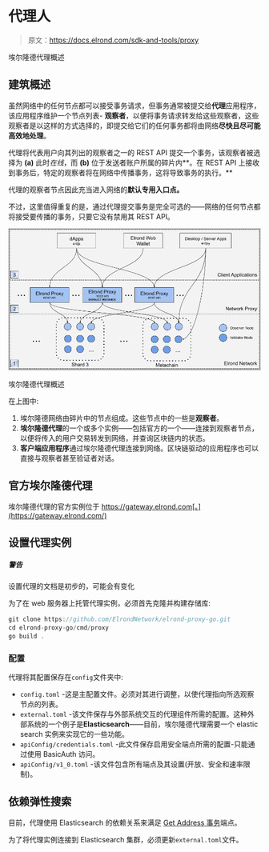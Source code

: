 # 代理人

> 原文：<https://docs.elrond.com/sdk-and-tools/proxy>

 埃尔隆德代理概述

## **建筑概述**

虽然网络中的任何节点都可以接受事务请求，但事务通常被提交给**代理**应用程序，该应用程序维护一个节点列表- **观察者**，以便将事务请求转发给这些观察者，这些观察者是以这样的方式选择的，即提交给它们的任何事务都将由网络**尽快且尽可能高效地处理**。

代理将代表用户向其列出的观察者之一的 REST API 提交一个事务，该观察者被选择为 **(a)** 此时*在线*，而 **(b)** 位于发送者账户所属的碎片内**。在 REST API 上接收到事务后，特定的观察者将在网络中传播事务，这将导致事务的执行。**

代理的观察者节点因此充当进入网络的**默认专用入口点。**

不过，这里值得重复的是，通过代理提交事务是完全可选的——网络的任何节点都将接受要传播的事务，只要它没有禁用其 REST API。

![img](img/9374c751c5af1051ac5db0155a5ba776.png)

埃尔隆德代理概述

在上图中:

1.  埃尔隆德网络由碎片中的节点组成。这些节点中的一些是**观察者**。
2.  **埃尔隆德代理**的一个或多个实例——包括官方的一个——连接到观察者节点，以便将传入的用户交易转发到网络，并查询区块链内的状态。
3.  **客户端应用程序**通过埃尔隆德代理连接到网络。区块链驱动的应用程序也可以直接与观察者甚至验证者对话。

## **官方埃尔隆德代理**

埃尔隆德代理的官方实例位于 https://gateway.elrond.com[。](https://gateway.elrond.com/)

## **设置代理实例**

##### 警告

设置代理的文档是初步的，可能会有变化

为了在 web 服务器上托管代理实例，必须首先克隆并构建存储库:

```rust
git clone https://github.com/ElrondNetwork/elrond-proxy-go.git
cd elrond-proxy-go/cmd/proxy
go build . 
```

### **配置**

代理将其配置保存在`config`文件夹中:

*   `config.toml` -这是主配置文件。必须对其进行调整，以使代理指向所选观察节点的列表。
*   `external.toml` -该文件保存与外部系统交互的代理组件所需的配置。这种外部系统的一个例子是**Elasticsearch**——目前，埃尔隆德代理需要一个 elastic search 实例来实现它的一些功能。
*   `apiConfig/credentials.toml` -此文件保存启用安全端点所需的配置-只能通过使用 BasicAuth 访问。
*   `apiConfig/v1_0.toml` -该文件包含所有端点及其设置(开放、安全和速率限制)。

## **依赖弹性搜索**

目前，代理使用 Elasticsearch 的依赖关系来满足 [Get Address 事务](/sdk-and-tools/rest-api/addresses/#get-address-transactions)端点。

为了将代理实例连接到 Elasticsearch 集群，必须更新`external.toml`文件。